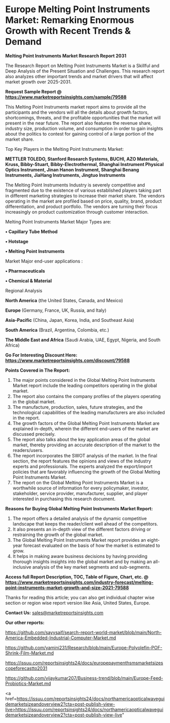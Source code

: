 # Europe Melting Point Instruments Market: Remarking Enormous Growth with Recent Trends & Demand

<strong>Melting Point Instruments Market Research Report 2031</strong>

The Research Report on Melting Point Instruments Market is a Skillful and Deep Analysis of the Present Situation and Challenges. This research report also analyzes other important trends and market drivers that will affect market growth over 2025-2031.

<strong>Request Sample Report @ <a href=https://www.marketreportsinsights.com/sample/79588>https://www.marketreportsinsights.com/sample/79588</a></strong>

This Melting Point Instruments market report aims to provide all the participants and the vendors will all the details about growth factors, shortcomings, threats, and the profitable opportunities that the market will present in the near future. The report also features the revenue share, industry size, production volume, and consumption in order to gain insights about the politics to contest for gaining control of a large portion of the market share.

Top Key Players in the Melting Point Instruments Market:

<strong>METTLER TOLEDO, Stanford Research Systems, BUCHI, AZO Materials, Kruss, Bibby-Stuart, Bibby-Electrothermal, Shanghai Instrument Physical Optics Instrument, Jinan Hanon Instrument, Shanghai Benang Instruments, JiaHang Instruments, Jingtuo Instruments</strong>

The Melting Point Instruments Industry is severely competitive and fragmented due to the existence of various established players taking part in different marketing strategies to increase their market share. The vendors operating in the market are profiled based on price, quality, brand, product differentiation, and product portfolio. The vendors are turning their focus increasingly on product customization through customer interaction.

Melting Point Instruments Market Major Types are:

<strong>• Capillary Tube Method

• Hotstage

• Melting Point Instruments</strong>

Market Major end-user applications :

<strong>• Pharmaceuticals

• Chemical & Material</strong>

Regional Analysis

</u><strong><b>North America</b></strong> (the United States, Canada, and Mexico)

<strong><b>Europe </b></strong>(Germany, France, UK, Russia, and Italy)

<strong><b>Asia-Pacific</b></strong> (China, Japan, Korea, India, and Southeast Asia)

<strong><b>South America</b></strong> (Brazil, Argentina, Colombia, etc.)

<strong><b>The Middle East and Africa</b></strong> (Saudi Arabia, UAE, Egypt, Nigeria, and South Africa)

<strong>Go For Interesting Discount Here: <a href=https://www.marketreportsinsights.com/discount/79588>https://www.marketreportsinsights.com/discount/79588</a></strong>

<strong>Points Covered in The Report:</strong>
<ol>
  <li>The major points considered in the Global Melting Point Instruments Market report include the leading competitors operating in the global market.</li>
  <li>The report also contains the company profiles of the players operating in the global market.</li>
  <li>The manufacture, production, sales, future strategies, and the technological capabilities of the leading manufacturers are also included in the report.</li>
  <li>The growth factors of the Global Melting Point Instruments Market are explained in-depth, wherein the different end-users of the market are discussed precisely.</li>
  <li>The report also talks about the key application areas of the global market, thereby providing an accurate description of the market to the readers/users.</li>
  <li>The report incorporates the SWOT analysis of the market. In the final section, the report features the opinions and views of the industry experts and professionals. The experts analyzed the export/import policies that are favorably influencing the growth of the Global Melting Point Instruments Market.</li>
  <li>The report on the Global Melting Point Instruments Market is a worthwhile source of information for every policymaker, investor, stakeholder, service provider, manufacturer, supplier, and player interested in purchasing this research document.</li>
</ol>
<strong>Reasons for Buying Global Melting Point Instruments Market Report:</strong>

<ol>
  <li>The report offers a detailed analysis of the dynamic competitive landscape that keeps the reader/client well ahead of the competitors.</li>
  <li>It also presents an in-depth view of the different factors driving or restraining the growth of the global market.</li>
  <li>The Global Melting Point Instruments Market report provides an eight-year forecast evaluated on the basis of how the market is estimated to grow.</li>
  <li>It helps in making aware business decisions by having providing thorough insights insights into the global market and by making an all-inclusive analysis of the key market segments and sub-segments.</li>
</ol>
<strong>Access full Report Description, TOC, Table of Figure, Chart, etc. @ <a href=https://www.marketreportsinsights.com/industry-forecast/melting-point-instruments-market-growth-and-size-2021-79588>https://www.marketreportsinsights.com/industry-forecast/melting-point-instruments-market-growth-and-size-2021-79588</a></strong>


Thanks for reading this article; you can also get individual chapter wise section or region wise report version like Asia, United States, Europe.

<strong>Contact Us:</strong>
sales@marketreportsinsights.com

<strong>Our other reports:</strong>

<a href=https://github.com/sayysaif/search-report-world-market/blob/main/North-America-Embedded-Industrial-Computer-Market.md>https://github.com/sayysaif/search-report-world-market/blob/main/North-America-Embedded-Industrial-Computer-Market.md</a>

<a href=https://github.com/yamini231/Research/blob/main/Europe-Polyolefin-POF-Shrink-Film-Market.md>https://github.com/yamini231/Research/blob/main/Europe-Polyolefin-POF-Shrink-Film-Market.md</a>

<a href=https://issuu.com/reportsinsights24/docs/europepaymenthsmsmarketsizescopeforecastto2031>https://issuu.com/reportsinsights24/docs/europepaymenthsmsmarketsizescopeforecastto2031</a>

<a href=https://github.com/vijaykumar207/Business-trend/blob/main/Europe-Feed-Probiotics-Market.md>https://github.com/vijaykumar207/Business-trend/blob/main/Europe-Feed-Probiotics-Market.md</a>

<a href=https://issuu.com/reportsinsights24/docs/northamericaopticalwaveguidemarketsizeandoverview2?cta=post-publish-view-live>https://issuu.com/reportsinsights24/docs/northamericaopticalwaveguidemarketsizeandoverview2?cta=post-publish-view-live</a>"
